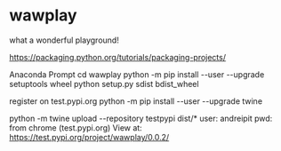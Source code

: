 # wawplay
what a wonderful playground!

https://packaging.python.org/tutorials/packaging-projects/

Anaconda Prompt
cd wawplay
python -m pip install --user --upgrade setuptools wheel
python setup.py sdist bdist_wheel

register on test.pypi.org
python -m pip install --user --upgrade twine

python -m twine upload --repository testpypi dist/*
    user: andreipit
    pwd: from chrome (test.pypi.org)
    View at:
    https://test.pypi.org/project/wawplay/0.0.2/


